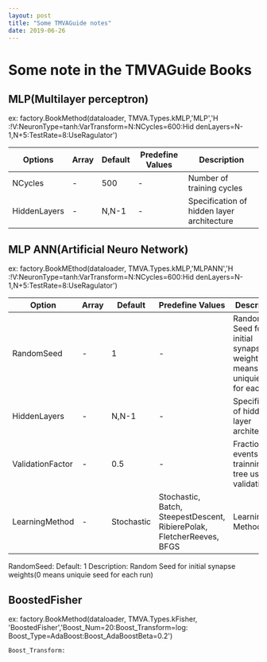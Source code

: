 ```yaml
---
layout: post
title: "Some TMVAGuide notes"
date: 2019-06-26
---
```


# Some note in the TMVAGuide Books
## MLP(Multilayer perceptron)
ex: factory.BookMethod(dataloader, TMVA.Types.kMLP,'MLP','H    :!V:NeuronType=tanh:VarTransform=N:NCycles=600:Hid    denLayers=N-1,N+5:TestRate=8:UseRagulator')

| Options | Array | Default | Predefine Values | Description |
| ------ | ------ | ------- | ------ | ------- |
| NCycles | - | 500 | - | Number of training cycles |
| HiddenLayers | - | N,N-1 | - | Specification of hidden layer architecture |


## MLP ANN(Artificial Neuro Network)
ex: factory.BookMEthod(dataloader, TMVA.Types.kMLP,'MLPANN','H    :!V:NeuronType=tanh:VarTransform=N:NCycles=600:Hid    denLayers=N-1,N+5:TestRate=8:UseRagulator')

| Option     | Array  | Default  | Predefine Values  | Description  |
| --- | --- | --- | --- | --- |
| RandomSeed |-|1|-| Random Seed for initial synapse weights(0 means uniquie seed for each run) |
| HiddenLayers | - | N,N-1 | - | Specification of hidden layer architecture | 
| ValidationFactor | - | 0.5 | - | Fraction of events in trainning tree used for validation |
| LearningMethod | - | Stochastic | Stochastic,<br>Batch,<br>SteepestDescent,<br>RibierePolak,<br>FletcherReeves,<br>BFGS| Learning Method |

RandomSeed: Default: 1 Description: Random Seed for initial synapse weights(0 means uniquie seed for each run)

## BoostedFisher
ex: factory.BookMethod(dataloader, TMVA.Types.kFisher,    'BoostedFisher','Boost_Num=20:Boost_Transform=log:    Boost_Type=AdaBoost:Boost_AdaBoostBeta=0.2')
```bash
Boost_Transform: 

```


